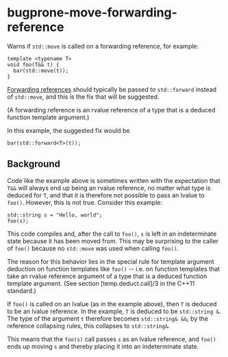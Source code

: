 bugprone-move-forwarding-reference
==================================

Warns if `std::move` is called on a forwarding reference, for example:

    template <typename T>
    void foo(T&& t) {
      bar(std::move(t));
    }

[Forwarding
references](http://www.open-std.org/jtc1/sc22/wg21/docs/papers/2014/n4164.pdf)
should typically be passed to `std::forward` instead of `std::move`, and
this is the fix that will be suggested.

(A forwarding reference is an rvalue reference of a type that is a
deduced function template argument.)

In this example, the suggested fix would be

    bar(std::forward<T>(t));

Background
----------

Code like the example above is sometimes written with the expectation
that `T&&` will always end up being an rvalue reference, no matter what
type is deduced for `T`, and that it is therefore not possible to pass
an lvalue to `foo()`. However, this is not true. Consider this example:

    std::string s = "Hello, world";
    foo(s);

This code compiles and, after the call to `foo()`, `s` is left in an
indeterminate state because it has been moved from. This may be
surprising to the caller of `foo()` because no `std::move` was used when
calling `foo()`.

The reason for this behavior lies in the special rule for template
argument deduction on function templates like `foo()` -- i.e. on
function templates that take an rvalue reference argument of a type that
is a deduced function template argument. (See section
\[temp.deduct.call\]/3 in the C++11 standard.)

If `foo()` is called on an lvalue (as in the example above), then `T` is
deduced to be an lvalue reference. In the example, `T` is deduced to be
`std::string &`. The type of the argument `t` therefore becomes
`std::string& &&`; by the reference collapsing rules, this collapses to
`std::string&`.

This means that the `foo(s)` call passes `s` as an lvalue reference, and
`foo()` ends up moving `s` and thereby placing it into an indeterminate
state.
